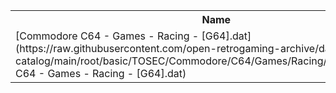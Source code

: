 <table>
<tr><th>Name</th><th>Size</th></tr>
<tr><td>
[Commodore C64 - Games - Racing - [G64].dat](https://raw.githubusercontent.com/open-retrogaming-archive/dat-catalog/main/root/basic/TOSEC/Commodore/C64/Games/Racing/[G64]/Commodore C64 - Games - Racing - [G64].dat)
</td><td>70978</td></tr>
</table>
